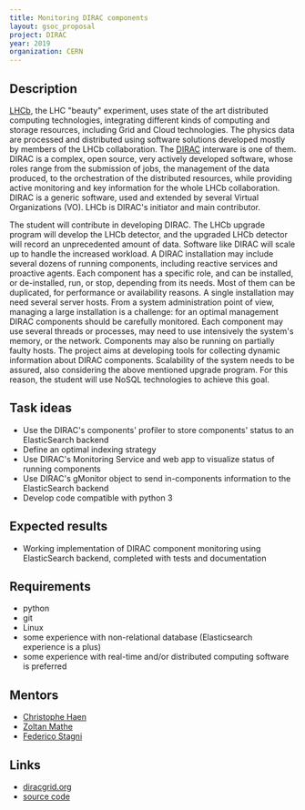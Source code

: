 ```yaml
---
title: Monitoring DIRAC components
layout: gsoc_proposal
project: DIRAC
year: 2019
organization: CERN
---
```


## Description

[LHCb](http://lhcb-public.web.cern.ch/lhcb-public/), the LHC "beauty"
experiment, uses state of the art distributed computing technologies,
integrating different kinds of computing and storage resources, including Grid
and Cloud technologies. The physics data are processed and distributed using
software solutions developed mostly by members of the LHCb collaboration. The
[DIRAC](http://diracgrid.org/) interware is one of them. DIRAC is a complex,
open source, very actively developed software, whose roles range from the
submission of jobs, the management of the data produced, to the orchestration of
the distributed resources, while providing active monitoring and key information
for the whole LHCb collaboration. DIRAC is a generic software, used and extended
by several Virtual Organizations (VO). LHCb is DIRAC's initiator and main
contributor.

The student will contribute in developing DIRAC. The LHCb upgrade program will
develop the LHCb detector, and the upgraded LHCb detector will record an
unprecedented amount of data. Software like DIRAC will scale up to handle the
increased workload. A DIRAC installation may include several dozens of running
components, including reactive services and proactive agents. Each component has
a specific role, and can be installed, or de-installed, run, or stop, depending
from its needs. Most of them can be duplicated, for performance or availability
reasons. A single installation may need several server hosts. From a system
administration point of view, managing a large installation is a challenge: for
an optimal management DIRAC components should be carefully monitored. Each
component may use several threads or processes, may need to use intensively the
system's memory, or the network. Components may also be running on partially
faulty hosts. The project aims at developing tools for collecting dynamic
information about DIRAC components. Scalability of the system needs to be
assured, also considering the above mentioned upgrade program. For this reason,
the student will use NoSQL technologies to achieve this goal.

## Task ideas

- Use the DIRAC's components' profiler to store components' status to an
  ElasticSearch backend
- Define an optimal indexing strategy
- Use DIRAC's Monitoring Service and web app to visualize status of running
  components
- Use DIRAC's gMonitor object to send in-components information to the
  ElasticSearch backend
- Develop code compatible with python 3

## Expected results

- Working implementation of DIRAC component monitoring using ElasticSearch
  backend, completed with tests and documentation

## Requirements

- python
- git
- Linux
- some experience with non-relational database (Elasticsearch experience is a
  plus)
- some experience with real-time and/or distributed computing software is
  preferred

## Mentors

- [Christophe Haen](mailto:christophe.denis.haen@cern.ch)
- [Zoltan Mathe](mailto:zoltan.mathe@cern.ch)
- [Federico Stagni](mailto:federico.stagni@cern.ch)

## Links

- [diracgrid.org](http://diracgrid.org/)
- [source code](https://github.com/DIRACGrid)
